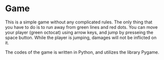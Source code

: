 # Game
This is a simple game without any complicated rules.
The only thing that you have to do is to run away from green lines and red dots.
You can move your player (green octocat) using arrow keys, and jump by presseing the space button.
While the player is jumping, damages will not be inflicted on it.

The codes of the game is written in Python, and utilizes the library Pygame.
